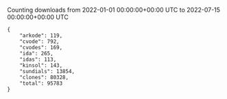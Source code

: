 
Counting downloads from 2022-01-01 00:00:00+00:00 UTC to 2022-07-15 00:00:00+00:00 UTC

```
{
    "arkode": 119,
    "cvode": 792,
    "cvodes": 169,
    "ida": 265,
    "idas": 113,
    "kinsol": 143,
    "sundials": 13854,
    "clones": 80328,
    "total": 95783
}
```
